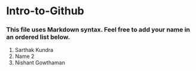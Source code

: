 # Intro-to-Github

### This file uses Markdown syntax. Feel free to add your name in an ordered list below.
1. Sarthak Kundra
2. Name 2
3. Nishant Gowthaman 
